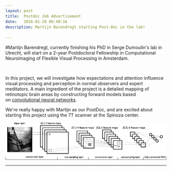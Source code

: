 ```yaml
---
layout: post
title:  Postdoc Job Advertisement
date:   2016-01-20 06:40:16
description: Martijn Barendregt starting Post-Doc in the lab!

---
```


#Martijn Barendregt, currently finishing his PhD in Serge Dumoulin's lab in Utrecht, will start on a 2-year Postdoctoral Fellowship in Computational Neuroimaging of Flexible Visual Processing in Amsterdam.

<br />

In this project, we will investigate how expectations and attention influence visual processing and perception in normal observers and expert meditators. A main ingredient of the project is a detailed mapping of retinotopic brain areas by constructing forward models based on <a href="https://en.wikipedia.org/wiki/Convolutional_neural_network" target="_blank">convolutional neural networks</a>. 

We're really happy with Martijn as our PostDoc, and are excited about starting this project using the 7T scanner at the Spinoza center.

<img class="col three" src="/img/posts/mylenet.png">


<hr />